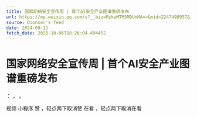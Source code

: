 ```yaml
---
title: 国家网络安全宣传周 | 首个AI安全产业图谱重磅发布
url: https://mp.weixin.qq.com/s?__biz=MzkwMTM5MDUxMA==&mid=2247498957&idx=1&sn=7da074914f855fd5136ca0e6e4fec341
source: Doonsec's feed
date: 2024-09-13
fetch_date: 2025-10-06T18:26:04.494452
---
```


# 国家网络安全宣传周 | 首个AI安全产业图谱重磅发布

：
，
。

视频
小程序
赞
，轻点两下取消赞
在看
，轻点两下取消在看